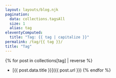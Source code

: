 ```yaml
---
layout: layouts/blog.njk
pagination:
  data: collections.tagsAll
  size: 1
  alias: tag
eleventyComputed:
  title: "Tag: {{ tag | capitalize }}"
permalink: /tag/{{ tag }}/
title: "Tag"
---
```


{% for post in collections[tag] | reverse %}
- [{{ post.data.title }}]({{ post.url }})
{% endfor %}